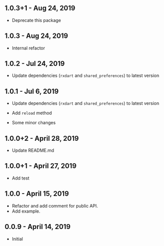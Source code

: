 ## 1.0.3+1 - Aug 24, 2019

* Deprecate this package

## 1.0.3 - Aug 24, 2019

* Internal refactor

## 1.0.2 - Jul 24, 2019

* Update dependencies (`rxdart` and `shared_preferences`) to latest version

## 1.0.1 - Jul 6, 2019

* Update dependencies (`rxdart` and `shared_preferences`) to latest version

* Add `reload` method

* Some minor changes

## 1.0.0+2 - April 28, 2019

* Update README.md

## 1.0.0+1 - April 27, 2019

* Add test

## 1.0.0 - April 15, 2019

* Refactor and add comment for public API.
* Add example.

## 0.0.9 - April 14, 2019

* Initial
